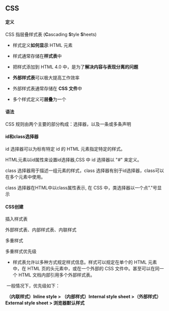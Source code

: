 ## CSS

#### 定义

CSS 指层叠样式表 (**C**ascading **S**tyle **S**heets)

- 样式定义**如何显示** HTML 元素

- 样式通常存储在**样式表**中
- 把样式添加到 HTML 4.0 中，是为了**解决内容与表现分离的问题**
- **外部样式表**可以极大提高工作效率
- 外部样式表通常存储在 **CSS 文件**中
- 多个样式定义可**层叠**为一个

#### 语法

CSS 规则由两个主要的部分构成：选择器，以及一条或多条声明

#### id和class选择器

id 选择器可以为标有特定 id 的 HTML 元素指定特定的样式。

HTML元素以id属性来设置id选择器,CSS 中 id 选择器以 "#" 来定义。

class 选择器用于描述一组元素的样式，class 选择器有别于id选择器，class可以在多个元素中使用。

class 选择器在HTML中以class属性表示, 在 CSS 中，类选择器以一个点"."号显示

#### CSS创建

插入样式表

外部样式表、内部样式表、内联样式

多重样式

多重样式优先级

- 样式表允许以多种方式规定样式信息。样式可以规定在单个的 HTML 元素中，在 HTML 页的头元素中，或在一个外部的 CSS 文件中。甚至可以在同一个 HTML 文档内部引用多个外部样式表。

​      一般情况下，优先级如下：

​     **（内联样式）Inline style > （内部样式）Internal style sheet >（外部样式）External style sheet > 浏览器默认样式**



